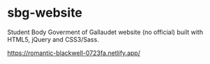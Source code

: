 # sbg-website

Student Body Goverment of Gallaudet website (no official) built with HTML5, jQuery and CSS3/Sass.  

https://romantic-blackwell-0723fa.netlify.app/
